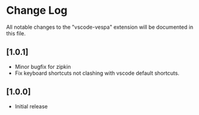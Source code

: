 # Change Log

All notable changes to the "vscode-vespa" extension will be documented in this file.


## [1.0.1]

- Minor bugfix for zipkin
- Fix keyboard shortcuts not clashing with vscode default shortcuts.

## [1.0.0]

- Initial release
